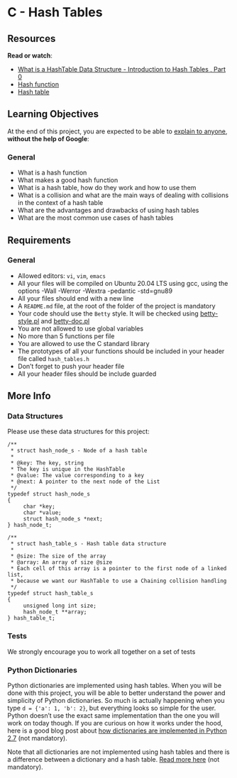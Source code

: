 # C - Hash Tables
<div class="well clean" id="project-description">
  <h2>Resources</h2>

<p><strong>Read or watch</strong>:</p>

<ul>
<li><a href="https://www.youtube.com/watch?v=MfhjkfocRR0" title="What is a HashTable Data Structure - Introduction to Hash Tables , Part 0" target="_blank">What is a HashTable Data Structure - Introduction to Hash Tables , Part 0</a> </li>
<li><a href="https://en.wikipedia.org/wiki/Hash_function" title="Hash function" target="_blank">Hash function</a> </li>
<li><a href="https://en.wikipedia.org/wiki/Hash_table" title="Hash table" target="_blank">Hash table</a> </li>
</ul>

<h2>Learning Objectives</h2>

<p>At the end of this project, you are expected to be able to <a href="https://fs.blog/feynman-learning-technique/" title="explain to anyone" target="_blank">explain to anyone</a>, <strong>without the help of Google</strong>:</p>

<h3>General</h3>

<ul>
<li>What is a hash function</li>
<li>What makes a good hash function</li>
<li>What is a hash table, how do they work and how to use them</li>
<li>What is a collision and what are the main ways of dealing with collisions in the context of a hash table</li>
<li>What are the advantages and drawbacks of using hash tables</li>
<li>What are the most common use cases of hash tables</li>
</ul>

<h2>Requirements</h2>

<h3>General</h3>

<ul>
<li>Allowed editors: <code>vi</code>, <code>vim</code>, <code>emacs</code></li>
<li>All your files will be compiled on Ubuntu 20.04 LTS using gcc, using the options -Wall -Werror -Wextra -pedantic -std=gnu89</li>
<li>All your files should end with a new line</li>
<li>A <code>README.md</code> file, at the root of the folder of the project is mandatory</li>
<li>Your code should use the <code>Betty</code> style. It will be checked using <a href="https://github.com/holbertonschool/Betty/blob/master/betty-style.pl" title="betty-style.pl" target="_blank">betty-style.pl</a> and <a href="https://github.com/holbertonschool/Betty/blob/master/betty-doc.pl" title="betty-doc.pl" target="_blank">betty-doc.pl</a></li>
<li>You are not allowed to use global variables</li>
<li>No more than 5 functions per file</li>
<li>You are allowed to use the C standard library</li>
<li>The prototypes of all your functions should be included in your header file called <code>hash_tables.h</code></li>
<li>Don’t forget to push your header file</li>
<li>All your header files should be include guarded</li>
</ul>

<h2>More Info</h2>

<h3>Data Structures</h3>

<p>Please use these data structures for this project:</p>

<pre><code>/**
 * struct hash_node_s - Node of a hash table
 *
 * @key: The key, string
 * The key is unique in the HashTable
 * @value: The value corresponding to a key
 * @next: A pointer to the next node of the List
 */
typedef struct hash_node_s
{
     char *key;
     char *value;
     struct hash_node_s *next;
} hash_node_t;

/**
 * struct hash_table_s - Hash table data structure
 *
 * @size: The size of the array
 * @array: An array of size @size
 * Each cell of this array is a pointer to the first node of a linked list,
 * because we want our HashTable to use a Chaining collision handling
 */
typedef struct hash_table_s
{
     unsigned long int size;
     hash_node_t **array;
} hash_table_t;
</code></pre>

<h3>Tests</h3>

<p>We strongly encourage you to work all together on a set of tests</p>

<h3>Python Dictionaries</h3>

<p>Python dictionaries are implemented using hash tables. When you will be done with this project, you will be able to better understand the power and simplicity of Python dictionaries. So much is actually happening when you type <code>d = {'a': 1, 'b': 2}</code>, but everything looks so simple for the user. Python doesn’t use the exact same implementation than the one you will work on today though. If you are curious on how it works under the hood, here is a good blog post about <a href="http://www.laurentluce.com/posts/python-dictionary-implementation/" title="how dictionaries are implemented in Python 2.7" target="_blank">how dictionaries are implemented in Python 2.7</a> (not mandatory).</p>

<p>Note that all dictionaries are not implemented using hash tables and there is a difference between a dictionary and a hash table. <a href="https://stackoverflow.com/questions/2061222/what-is-the-true-difference-between-a-dictionary-and-a-hash-table" title="Read more here" target="_blank">Read more here</a> (not mandatory).</p>

</div>
